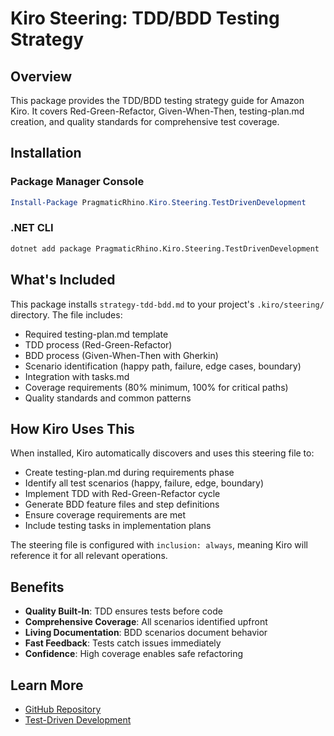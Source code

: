 # Kiro Steering: TDD/BDD Testing Strategy

## Overview

This package provides the TDD/BDD testing strategy guide for Amazon Kiro. It covers Red-Green-Refactor, Given-When-Then, testing-plan.md creation, and quality standards for comprehensive test coverage.

## Installation

### Package Manager Console
```powershell
Install-Package PragmaticRhino.Kiro.Steering.TestDrivenDevelopment
```

### .NET CLI
```bash
dotnet add package PragmaticRhino.Kiro.Steering.TestDrivenDevelopment
```

## What's Included

This package installs `strategy-tdd-bdd.md` to your project's `.kiro/steering/` directory. The file includes:

- Required testing-plan.md template
- TDD process (Red-Green-Refactor)
- BDD process (Given-When-Then with Gherkin)
- Scenario identification (happy path, failure, edge cases, boundary)
- Integration with tasks.md
- Coverage requirements (80% minimum, 100% for critical paths)
- Quality standards and common patterns

## How Kiro Uses This

When installed, Kiro automatically discovers and uses this steering file to:

- Create testing-plan.md during requirements phase
- Identify all test scenarios (happy, failure, edge, boundary)
- Implement TDD with Red-Green-Refactor cycle
- Generate BDD feature files and step definitions
- Ensure coverage requirements are met
- Include testing tasks in implementation plans

The steering file is configured with `inclusion: always`, meaning Kiro will reference it for all relevant operations.

## Benefits

- **Quality Built-In**: TDD ensures tests before code
- **Comprehensive Coverage**: All scenarios identified upfront
- **Living Documentation**: BDD scenarios document behavior
- **Fast Feedback**: Tests catch issues immediately
- **Confidence**: High coverage enables safe refactoring

## Learn More

- [GitHub Repository](https://github.com/pragmaticrhino/agentic-reviewer)
- [Test-Driven Development](https://martinfowler.com/bliki/TestDrivenDevelopment.html)
